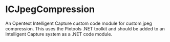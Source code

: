 # ICJpegCompression
An Opentext Intelligent Capture custom code module for custom jpeg compression.
This uses the Pixtools .NET toolkit and should be added to an Intelligent Capture system as a .NET code module.
